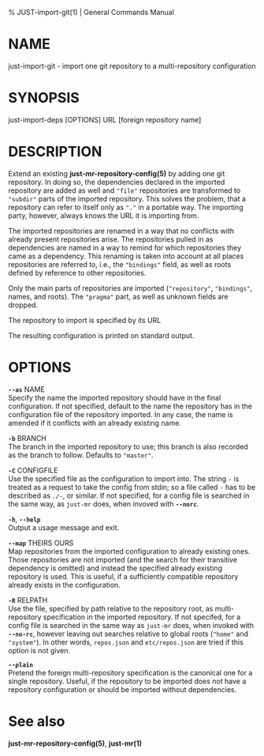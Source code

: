 % JUST-import-git(1) | General Commands Manual

NAME
====

just-import-git - import one git repository to a multi-repository
configuration

SYNOPSIS
========

just-import-deps \[OPTIONS\] URL \[foreign repository name\]

DESCRIPTION
===========

Extend an existing **just-mr-repository-config(5)** by adding one git
repository. In doing so, the dependencies declared in the imported
repository are added as well and `"file"` repositories are transformed
to `"subdir"` parts of the imported repository. This solves the problem,
that a repository can refer to itself only as `"."` in a portable way.
The importing party, however, always knows the URL it is importing from.

The imported repositories are renamed in a way that no conflicts with
already present repositories arise. The repositories pulled in as
dependencies are named in a way to remind for which repositories they
came as a dependency. This renaming is taken into account at all places
repositories are referred to, i.e., the `"bindings"` field, as well as
roots defined by reference to other repositories.

Only the main parts of repositories are imported (`"repository"`,
`"bindings"`, names, and roots). The `"pragma"` part, as well as unknown
fields are dropped.

The repository to import is specified by its URL

The resulting configuration is printed on standard output.

OPTIONS
=======

**`--as`** NAME  
Specify the name the imported repository should have in the final
configuration. If not specified, default to the name the repository has
in the configuration file of the repository imported. In any case, the
name is amended if it conflicts with an already existing name.

**`-b`** BRANCH  
The branch in the imported repository to use; this branch is also
recorded as the branch to follow. Defaults to `"master"`.

**`-C`** CONFIGFILE  
Use the specified file as the configuration to import into. The string
`-` is treated as a request to take the config from stdin; so a file
called `-` has to be described as `./-`, or similar. If not specified,
for a config file is searched in the same way, as `just-mr` does, when
invoved with **`--norc`**.

**`-h`**, **`--help`**  
Output a usage message and exit.

**`--map`** THEIRS OURS  
Map repositories from the imported configuration to already existing
ones. Those repositories are not imported (and the search for their
transitive dependency is omitted) and instead the specified already
existing repository is used. This is useful, if a sufficiently
compatible repository already exists in the configuration.

**`-R`** RELPATH  
Use the file, specified by path relative to the repository root, as
multi-repository specification in the imported repository. If not
specifed, for a config file is searched in the same way as `just-mr`
does, when invoked with **`--no-rc`**, however leaving out searches
relative to global roots (`"home"` and `"system"`). In other words,
`repos.json` and `etc/repos.json` are tried if this option is not given.

**`--plain`**  
Pretend the foreign multi-repository specification is the canonical one
for a single repository. Useful, if the repository to be imported does
not have a repository configuration or should be imported without
dependencies.

See also
========

**just-mr-repository-config(5)**, **just-mr(1)**
